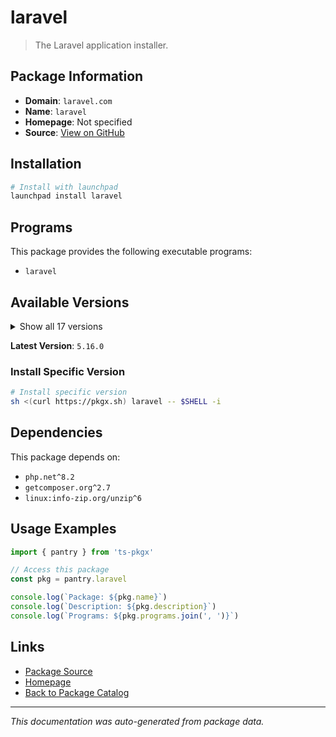 # laravel

> The Laravel application installer.

## Package Information

- **Domain**: `laravel.com`
- **Name**: `laravel`
- **Homepage**: Not specified
- **Source**: [View on GitHub](https://github.com/pkgxdev/pantry/tree/main/projects/laravel.com/package.yml)

## Installation

```bash
# Install with launchpad
launchpad install laravel
```

## Programs

This package provides the following executable programs:

- `laravel`

## Available Versions

<details>
<summary>Show all 17 versions</summary>

- `5.16.0`, `5.15.0`, `5.14.1`, `5.14.0`, `5.13.0`
- `5.12.2`, `5.12.1`, `5.12.0`, `5.11.2`, `5.11.1`
- `5.11.0`, `5.10.0`, `5.9.2`, `5.9.1`, `5.9.0`
- `5.8.5`, `5.8.3`

</details>

**Latest Version**: `5.16.0`

### Install Specific Version

```bash
# Install specific version
sh <(curl https://pkgx.sh) laravel -- $SHELL -i
```

## Dependencies

This package depends on:

- `php.net^8.2`
- `getcomposer.org^2.7`
- `linux:info-zip.org/unzip^6`

## Usage Examples

```typescript
import { pantry } from 'ts-pkgx'

// Access this package
const pkg = pantry.laravel

console.log(`Package: ${pkg.name}`)
console.log(`Description: ${pkg.description}`)
console.log(`Programs: ${pkg.programs.join(', ')}`)
```

## Links

- [Package Source](https://github.com/pkgxdev/pantry/tree/main/projects/laravel.com/package.yml)
- [Homepage](#)
- [Back to Package Catalog](../../package-catalog.md)

---

*This documentation was auto-generated from package data.*
